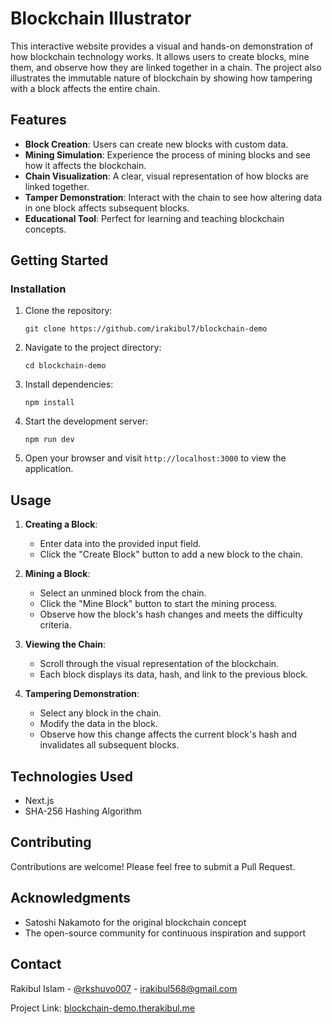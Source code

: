 # Blockchain Illustrator

This interactive website provides a visual and hands-on demonstration of how blockchain technology works. It allows users to create blocks, mine them, and observe how they are linked together in a chain. The project also illustrates the immutable nature of blockchain by showing how tampering with a block affects the entire chain.

## Features

- **Block Creation**: Users can create new blocks with custom data.
- **Mining Simulation**: Experience the process of mining blocks and see how it affects the blockchain.
- **Chain Visualization**: A clear, visual representation of how blocks are linked together.
- **Tamper Demonstration**: Interact with the chain to see how altering data in one block affects subsequent blocks.
- **Educational Tool**: Perfect for learning and teaching blockchain concepts.

## Getting Started

### Installation

1. Clone the repository:

   ```
   git clone https://github.com/irakibul7/blockchain-demo
   ```

2. Navigate to the project directory:

   ```
   cd blockchain-demo
   ```

3. Install dependencies:

   ```
   npm install
   ```

4. Start the development server:

   ```
   npm run dev
   ```

5. Open your browser and visit `http://localhost:3000` to view the application.

## Usage

1. **Creating a Block**:

   - Enter data into the provided input field.
   - Click the "Create Block" button to add a new block to the chain.

2. **Mining a Block**:

   - Select an unmined block from the chain.
   - Click the "Mine Block" button to start the mining process.
   - Observe how the block's hash changes and meets the difficulty criteria.

3. **Viewing the Chain**:

   - Scroll through the visual representation of the blockchain.
   - Each block displays its data, hash, and link to the previous block.

4. **Tampering Demonstration**:
   - Select any block in the chain.
   - Modify the data in the block.
   - Observe how this change affects the current block's hash and invalidates all subsequent blocks.

## Technologies Used

- Next.js
- SHA-256 Hashing Algorithm

## Contributing

Contributions are welcome! Please feel free to submit a Pull Request.

## Acknowledgments

- Satoshi Nakamoto for the original blockchain concept
- The open-source community for continuous inspiration and support

## Contact

Rakibul Islam - [@rkshuvo007](https://x.com/rkshuvo007) - irakibul568@gmail.com

Project Link: [blockchain-demo.therakibul.me](https://blockchain-demo.therakibul.me/)
